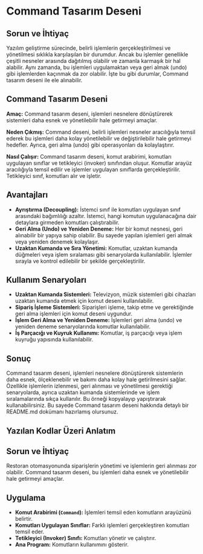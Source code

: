 # Command Tasarım Deseni

## Sorun ve İhtiyaç

Yazılım geliştirme sürecinde, belirli işlemlerin gerçekleştirilmesi ve yönetilmesi sıklıkla karşılaşılan bir durumdur. Ancak bu işlemler genellikle çeşitli nesneler arasında dağıtılmış olabilir ve zamanla karmaşık bir hal alabilir. Aynı zamanda, bu işlemleri uygulamaktan veya geri almak (undo) gibi işlemlerden kaçınmak da zor olabilir. İşte bu gibi durumlar, Command tasarım deseni ile ele alınabilir.

## Command Tasarım Deseni

**Amaç:** Command tasarım deseni, işlemleri nesnelere dönüştürerek sistemleri daha esnek ve yönetilebilir hale getirmeyi amaçlar.

**Neden Çıkmış:** Command deseni, belirli işlemleri nesneler aracılığıyla temsil ederek bu işlemleri daha kolay yönetilebilir ve değiştirilebilir hale getirmeyi hedefler. Ayrıca, geri alma (undo) gibi operasyonları da kolaylaştırır.

**Nasıl Çalışır:** Command tasarım deseni, komut arabirimi, komutları uygulayan sınıflar ve tetikleyici (invoker) sınıfından oluşur. Komutlar arayüz aracılığıyla temsil edilir ve işlemler uygulayan sınıflarda gerçekleştirilir. Tetikleyici sınıf, komutları alır ve işletir.

## Avantajları

- **Ayrıştırma (Decoupling):** İstemci sınıf ile komutları uygulayan sınıf arasındaki bağımlılığı azaltır. İstemci, hangi komutun uygulanacağına dair detaylara girmeden komutları çalıştırabilir.
- **Geri Alma (Undo) ve Yeniden Deneme:** Her bir komut nesnesi, geri alınabilir bir yapıya sahip olabilir. Bu sayede yapılan işlemleri geri almak veya yeniden denemek kolaylaşır.
- **Uzaktan Kumanda ve Sıra Yönetimi:** Komutlar, uzaktan kumanda düğmeleri veya işlem sıralaması gibi senaryolarda kullanılabilir. İşlemler sırayla ve kontrol edilebilir bir şekilde gerçekleştirilir.

## Kullanım Senaryoları

- **Uzaktan Kumanda Sistemleri:** Televizyon, müzik sistemleri gibi cihazları uzaktan kumanda etmek için komut deseni kullanılabilir.
- **Sipariş İşleme Sistemleri:** Siparişleri işleme, takip etme ve gerektiğinde geri alma işlemleri için komut deseni uygundur.
- **İşlem Geri Alma ve Yeniden Deneme:** İşlemleri geri alma (undo) ve yeniden deneme senaryolarında komutlar kullanılabilir.
- **İş Parçacığı ve Kuyruk Kullanımı:** Komutlar, iş parçacığı veya işlem kuyruğu yapısında kullanılabilir.

## Sonuç

Command tasarım deseni, işlemleri nesnelere dönüştürerek sistemlerin daha esnek, ölçeklenebilir ve bakımı daha kolay hale getirilmesini sağlar. Özellikle işlemlerin izlenmesi, geri alınması ve yönetilmesi gerektiği senaryolarda, ayrıca uzaktan kumanda sistemlerinde ve işlem sıralamalarında sıkça kullanılır.
Bu örneği kopyalayıp yapıştırarak kullanabilirsiniz. Bu sayede Command tasarım deseni hakkında detaylı bir README.md dokümanı hazırlamış olursunuz.

## Yazılan Kodlar Üzeri Anlatım

## Sorun ve İhtiyaç

Restoran otomasyonunda siparişlerin yönetimi ve işlemlerin geri alınması zor olabilir. Command tasarım deseni, bu işlemleri daha esnek ve yönetilebilir hale getirmeyi amaçlar.

## Uygulama

- **Komut Arabirimi (`Command`):** İşlemleri temsil eden komutların arayüzünü belirtir.
- **Komutları Uygulayan Sınıflar:** Farklı işlemleri gerçekleştiren komutları temsil eder.
- **Tetikleyici (Invoker) Sınıfı:** Komutları yönetir ve çalıştırır.
- **Ana Program:** Komutların kullanımını gösterir.



